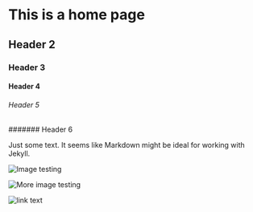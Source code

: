 # **This is a home page**

## Header 2

### Header 3

#### Header 4

###### Header 5

####### Header 6

Just some text. It seems like Markdown might be ideal for working with Jekyll.

![Image testing](/https://giphy.com/gifs/star-trek-wow-spock-n8SkNR77udWlG)

![More image testing](/https://media.tenor.co/images/be8b29301be3fc8fc49704681fbb08d2/tenor.gif)

![link text](url"https://lib.calpoly.edu")
